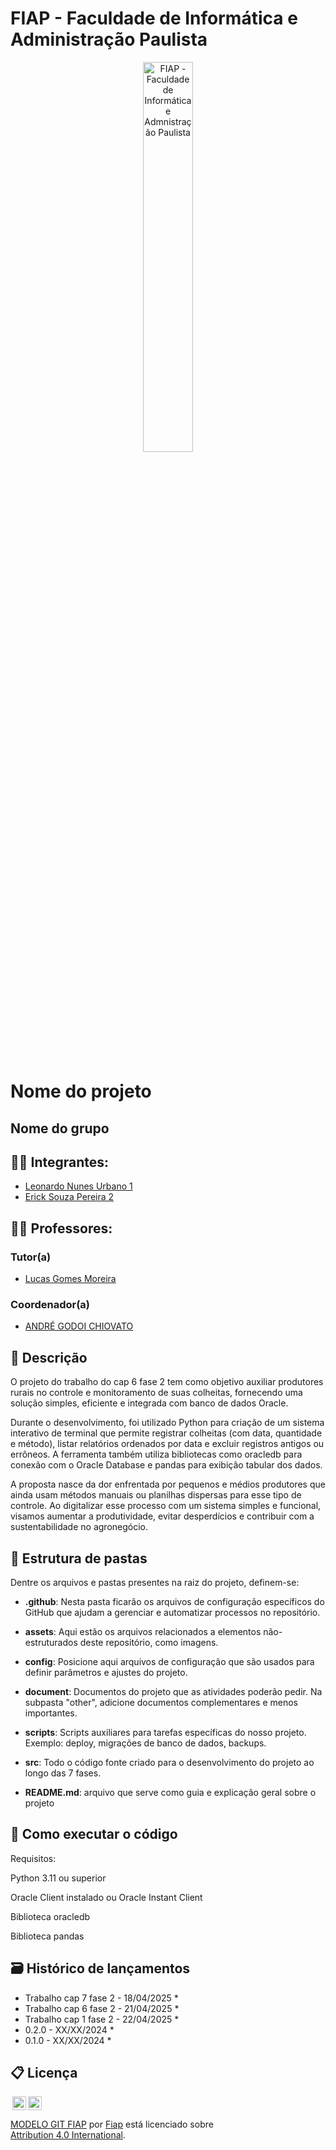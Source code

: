 # FIAP - Faculdade de Informática e Administração Paulista

<p align="center">
<a href= "https://www.fiap.com.br/"><img src="assets/logo-fiap.png" alt="FIAP - Faculdade de Informática e Admnistração Paulista" border="0" width=40% height=40%></a>
</p>

<br>

# Nome do projeto

## Nome do grupo

## 👨‍🎓 Integrantes: 
- <a href="https://www.linkedin.com/company/inova-fusca">Leonardo Nunes Urbano 1</a>
- <a href="https://www.linkedin.com/company/inova-fusca">Erick Souza Pereira 2</a>

## 👩‍🏫 Professores:
### Tutor(a) 
- <a href="https://www.linkedin.com/company/inova-fusca">Lucas Gomes Moreira</a>
### Coordenador(a)
- <a href="https://www.linkedin.com/company/inova-fusca">ANDRÉ GODOI CHIOVATO</a>


## 📜 Descrição

O projeto do trabalho do cap 6 fase 2 tem como objetivo auxiliar produtores rurais no controle e monitoramento de suas colheitas, fornecendo uma solução simples, eficiente e integrada com banco de dados Oracle.

Durante o desenvolvimento, foi utilizado Python para criação de um sistema interativo de terminal que permite registrar colheitas (com data, quantidade e método), listar relatórios ordenados por data e excluir registros antigos ou errôneos. A ferramenta também utiliza bibliotecas como oracledb para conexão com o Oracle Database e pandas para exibição tabular dos dados.

A proposta nasce da dor enfrentada por pequenos e médios produtores que ainda usam métodos manuais ou planilhas dispersas para esse tipo de controle. Ao digitalizar esse processo com um sistema simples e funcional, visamos aumentar a produtividade, evitar desperdícios e contribuir com a sustentabilidade no agronegócio.


## 📁 Estrutura de pastas

Dentre os arquivos e pastas presentes na raiz do projeto, definem-se:

- <b>.github</b>: Nesta pasta ficarão os arquivos de configuração específicos do GitHub que ajudam a gerenciar e automatizar processos no repositório.

- <b>assets</b>: Aqui estão os arquivos relacionados a elementos não-estruturados deste repositório, como imagens.

- <b>config</b>: Posicione aqui arquivos de configuração que são usados para definir parâmetros e ajustes do projeto.

- <b>document</b>: Documentos do projeto que as atividades poderão pedir. Na subpasta "other", adicione documentos complementares e menos importantes.

- <b>scripts</b>: Scripts auxiliares para tarefas específicas do nosso projeto. Exemplo: deploy, migrações de banco de dados, backups.

- <b>src</b>: Todo o código fonte criado para o desenvolvimento do projeto ao longo das 7 fases.

- <b>README.md</b>: arquivo que serve como guia e explicação geral sobre o projeto 

## 🔧 Como executar o código

Requisitos:

Python 3.11 ou superior

Oracle Client instalado ou Oracle Instant Client

Biblioteca oracledb

Biblioteca pandas


## 🗃 Histórico de lançamentos

* Trabalho cap 7 fase 2 - 18/04/2025
    * 
* Trabalho cap 6 fase 2 - 21/04/2025
    * 
* Trabalho cap 1 fase 2 - 22/04/2025
    * 
* 0.2.0 - XX/XX/2024
    * 
* 0.1.0 - XX/XX/2024
    *

## 📋 Licença

<img style="height:22px!important;margin-left:3px;vertical-align:text-bottom;" src="https://mirrors.creativecommons.org/presskit/icons/cc.svg?ref=chooser-v1"><img style="height:22px!important;margin-left:3px;vertical-align:text-bottom;" src="https://mirrors.creativecommons.org/presskit/icons/by.svg?ref=chooser-v1"><p xmlns:cc="http://creativecommons.org/ns#" xmlns:dct="http://purl.org/dc/terms/"><a property="dct:title" rel="cc:attributionURL" href="https://github.com/agodoi/template">MODELO GIT FIAP</a> por <a rel="cc:attributionURL dct:creator" property="cc:attributionName" href="https://fiap.com.br">Fiap</a> está licenciado sobre <a href="http://creativecommons.org/licenses/by/4.0/?ref=chooser-v1" target="_blank" rel="license noopener noreferrer" style="display:inline-block;">Attribution 4.0 International</a>.</p>

